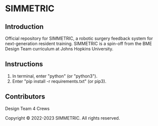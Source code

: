 # SIMMETRIC

## Introduction

Official repository for SIMMETRIC, a robotic surgery feedback system for next-generation resident training. SIMMETRIC is a spin-off from the BME Design Team curriculum at Johns Hopkins University.

## Instructions

1. In terminal, enter "python" (or "python3"). 
2. Enter "pip install -r requirements.txt" (or pip3). 

## Contributors

Design Team 4 Crews

Copyright © 2022-2023 SIMMETRIC. All rights reserved.
